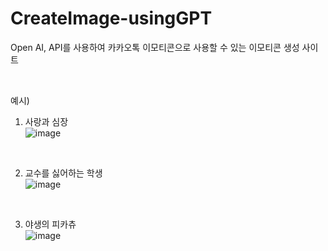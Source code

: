 # CreateImage-usingGPT
Open AI, API를 사용하여 카카오톡 이모티콘으로 사용할 수 있는 이모티콘 생성 사이트

<br>

예시) <br>
1) 사랑과 심장 <br>
![image](https://user-images.githubusercontent.com/83442902/229089279-65976dd4-009d-4466-a698-f97e5136a7dc.png)

<br>

2) 교수를 싫어하는 학생 <br>
![image](https://user-images.githubusercontent.com/83442902/229090573-e8d33ccd-ecb9-4833-a879-8a8b39126e54.png)

<br>

3) 야생의 피카츄 <br>
![image](https://user-images.githubusercontent.com/83442902/229140326-29fb50a9-cd6b-45e1-85c1-084063e31d2a.png)
